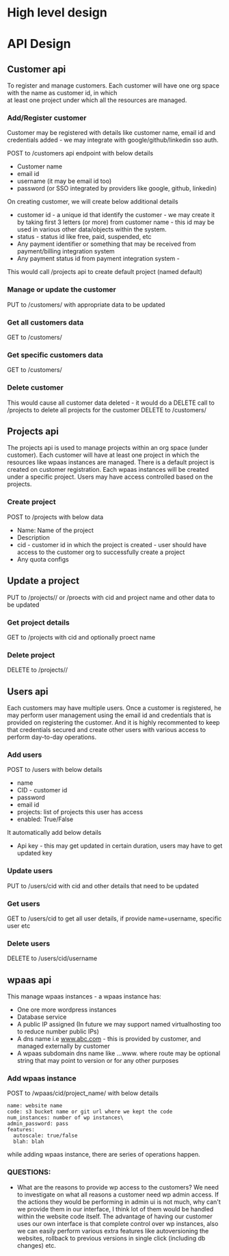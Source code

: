 # High level design

# API Design
## Customer api
To register and manage customers. Each customer will have one org space with the name as customer id, in which  
at least one project under which all the resources are managed.

### Add/Register customer
Customer may be registered with details like customer name, email id and credentials added - we may integrate with
google/github/linkedin sso auth. 

POST to /customers api endpoint with below details
* Customer name
* email id
* username (it may be email id too)
* password (or SSO integrated by providers like google, github, linkedin)

On creating customer, we will create below additional details
* customer id - a unique id that identify the customer - we may create it by taking first 3 letters (or more) from
customer name - this id may be used in various other data/objects within the system.
* status - status id like free, paid, suspended, etc
* Any payment identifier or something that may be received from payment/billing integration system
* Any payment status id from payment integration system -

This would call /projects api to create default project (named default)

### Manage or update the customer
PUT to /customers/<customer id> with appropriate data to be updated

### Get all customers data
GET to /customers/ 

### Get specific customers data
GET to /customers/<cid>

### Delete customer
This would cause all customer data deleted - it would do a DELETE call to /projects to delete all projects for the customer
DELETE to /customers/<cid>

## Projects api
The projects api is used to manage projects within an org space (under customer). Each customer will have at least one
project in which the resources like wpaas instances are managed. There is a default project is created on customer
registration. Each wpaas instances will be created under a specific project. Users may have access controlled based
on the projects.

### Create project
POST to /projects with below data
* Name: Name of the project
* Description
* cid - customer id in which the project is created - user should have access to the customer org to successfully
create a project
* Any quota configs

## Update a project
PUT to /projects/<cid>/<project name> or /proects with cid and project name and other data to be updated

### Get project details
GET to /projects with cid and optionally proect name

### Delete project
DELETE to /projects/<cid>/<project name>

## Users api
Each customers may have multiple users. Once a customer is registered, he may perform user management using the email id
and credentials that is provided on registering the customer. And it is highly recommented to keep that credentials
secured and create other users with various access to perform day-to-day operations.

### Add users
POST to /users with below details
* name
* CID - customer id
* password
* email id
* projects: list of projects this user has access
* enabled: True/False

It automatically add below details 
* Api key - this may get updated in certain duration, users may have to get updated key 

### Update users
PUT to /users/cid with cid and other details that need to be updated

### Get users
GET to /users/cid to get all user details, if provide name=username, specific user etc

### Delete users
DELETE to /users/cid/username

## wpaas api
This manage wpaas instances - a wpaas instance has:
* One ore more wordpress instances
* Database service
* A public IP assigned (In future we may support named virtualhosting too to reduce number public IPs)
* A dns name i.e www.abc.com - this is provided by customer, and managed externally by customer
* A wpaas subdomain dns name like <route>.<website name>.<customer org>.www.<wpaas domain> where route may be optional string
that may point to version or for any other purposes

### Add wpaas instance
POST to /wpaas/cid/project_name/ with below details
```
name: website name
code: s3 bucket name or git url where we kept the code
num_instances: number of wp instances\
admin_password: pass
features:
  autoscale: true/false
  blah: blah
```
while adding wpaas instance, there are series of operations happen.


### QUESTIONS:
* What are the reasons to provide wp access to the customers?
    We need to investigate on what all reasons a customer need wp admin access. If the actions they would be performing
    in admin ui is not much, why can't we provide them in our interface,
    I think lot of them would be handled within the website code itself.
    The advantage of having our customer uses our own interface is that complete control over wp instances, also
    we can easily perform various extra features like autoversioning the websites, rollback to previous versions
    in single click (including db changes) etc.